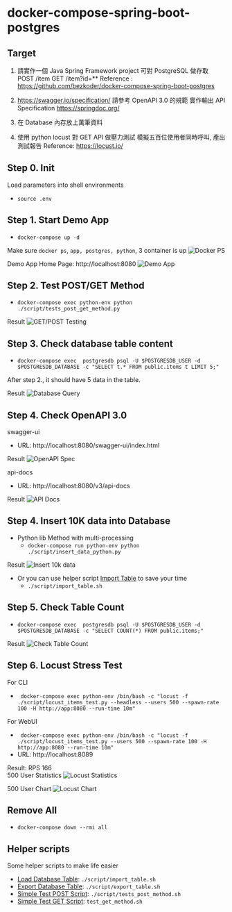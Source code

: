 # docker-compose-spring-boot-postgres
## Target
1. 請實作一個 Java Spring Framework project
   可對 PostgreSQL 做存取
   POST /item
   GET /item?id=**
   Reference :
   https://github.com/bezkoder/docker-compose-spring-boot-postgres

2. https://swagger.io/specification/
   請參考 OpenAPI 3.0 的規範
   實作輸出 API Specification
   https://springdoc.org/

3. 在 Database 內存放上萬筆資料

4. 使用 python locust 對  GET API 做壓力測試
   模擬五百位使用者同時呼叫, 產出測試報告
   Reference: https://locust.io/

## Step 0. Init
Load parameters into shell environments
- `source .env`

## Step 1. Start Demo App
- `docker-compose up -d`

Make sure `docker ps`, `app, postgres, python`, 3 container is up
![Docker PS](./doc/docker_ps.png)

Demo App Home Page: http://localhost:8080
![Demo App](./doc/demo_app_homepage.png)


## Step 2. Test POST/GET Method
- `docker-compose exec python-env python ./script/tests_post_get_method.py`

Result
![GET/POST Testing](./doc/post_get_tests.png)


## Step 3. Check database table content
- `docker-compose exec  postgresdb psql -U $POSTGRESDB_USER -d $POSTGRESDB_DATABASE -c "SELECT t.* FROM public.items t LIMIT 5;"`

After step 2., it should have 5 data in the table.

Result
![Database Query](./doc/db_query.png)

## Step 4. Check OpenAPI 3.0
swagger-ui
- URL: http://localhost:8080/swagger-ui/index.html

Result
![OpenAPI Spec](./doc/openapi_spec.png)

api-docs
- URL: http://localhost:8080/v3/api-docs

Result
![API Docs](./doc/api-docs.png)

## Step 4. Insert 10K data into Database
- Python lib Method with multi-processing
  - `docker-compose run python-env python ./script/insert_data_python.py`

Result
![Insert 10k data](./doc/insert_10k.png)

- Or you can use helper script [Import Table](./script/import_table.sh) to save your time
   - `./script/import_table.sh`

## Step 5. Check Table Count
- `docker-compose exec  postgresdb psql -U $POSTGRESDB_USER -d $POSTGRESDB_DATABASE -c "SELECT COUNT(*) FROM public.items;"`

Result
![Check Table Count](./doc/check_table_count.png)

## Step 6. Locust Stress Test
For CLI
- ` docker-compose exec python-env /bin/bash -c "locust -f ./script/locust_items_test.py --headless --users 500 --spawn-rate 100 -H http://app:8080 --run-time 10m"`

For WebUI
- ` docker-compose exec python-env /bin/bash -c "locust -f ./script/locust_items_test.py --users 500 --spawn-rate 100 -H http://app:8080 --run-time 10m"`
- URL: http://localhost:8089

Result: RPS 166<br>
500 User Statistics
![Locust Statistics](./doc/locust_chart_500_user.png)

500 User Chart
![Locust Chart](./doc/locust_chart_500_user.png)


## Remove All
- `docker-compose down --rmi all`

## Helper scripts
Some helper scripts to make life easier
- [Load Database Table](./script/import_table.sh): `./script/import_table.sh`
- [Export Database Table](./script/export_table.sh): `./script/export_table.sh`
- [Simple Test POST Script](./script/tests_post_method.sh): `./script/tests_post_method.sh`
- [Simple Test GET Script](./script/test_get_method.sh): `test_get_method.sh`
